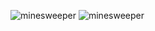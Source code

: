 ![minesweeper](https://github.com/aldrinolarte12/Minesweeper_MidtermProject/assets/157571663/9effe31d-2526-48ef-9911-7323698e06df)
![minesweeper](https://github.com/aldrinolarte12/Minesweeper_MidtermProject/assets/157571663/a793e7d7-39fd-472c-b80f-9706cfea054a)
